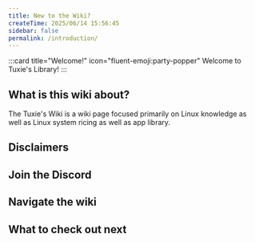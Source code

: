 ```yaml
---
title: New to the Wiki?
createTime: 2025/06/14 15:56:45
sidebar: false
permalink: /introduction/
---
```


:::card title="Welcome!" icon="fluent-emoji:party-popper"
Welcome to Tuxie's Library!
:::

## What is this wiki about?

The Tuxie's Wiki is a wiki page focused primarily on Linux knowledge as well as Linux system ricing as well as app library.

## Disclaimers

## Join the Discord

## Navigate the wiki

## What to check out next
